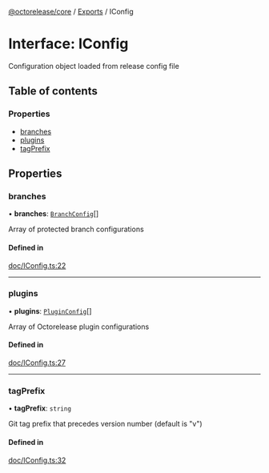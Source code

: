 [@octorelease/core](../README.md) / [Exports](../modules.md) / IConfig

# Interface: IConfig

Configuration object loaded from release config file

## Table of contents

### Properties

- [branches](IConfig.md#branches)
- [plugins](IConfig.md#plugins)
- [tagPrefix](IConfig.md#tagprefix)

## Properties

### branches

• **branches**: [`BranchConfig`](../modules.md#branchconfig)[]

Array of protected branch configurations

#### Defined in

[doc/IConfig.ts:22](https://github.com/t1m0thyj/octorelease/blob/efddc9a/packages/core/src/doc/IConfig.ts#L22)

___

### plugins

• **plugins**: [`PluginConfig`](../modules.md#pluginconfig)[]

Array of Octorelease plugin configurations

#### Defined in

[doc/IConfig.ts:27](https://github.com/t1m0thyj/octorelease/blob/efddc9a/packages/core/src/doc/IConfig.ts#L27)

___

### tagPrefix

• **tagPrefix**: `string`

Git tag prefix that precedes version number (default is "v")

#### Defined in

[doc/IConfig.ts:32](https://github.com/t1m0thyj/octorelease/blob/efddc9a/packages/core/src/doc/IConfig.ts#L32)

